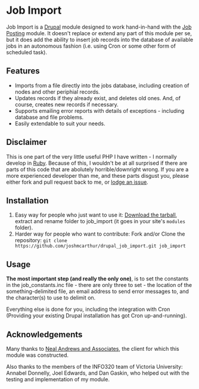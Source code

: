 Job Import
==========

Job Import is a [Drupal](http://drupal.org) module designed to work hand-in-hand with the [Job Posting](http://drupal.org/project/job_posting) module. It doesn't replace or extend any part of this module per se, but it does add the ability to insert job records into the database of available jobs in an autonomous fashion (i.e. using Cron or some other form of scheduled task).

Features
--------

* Imports from a file directly into the jobs database, including creation of nodes and other periphial records.
* Updates records if they already exist, and deletes old ones. And, of course, creates new records if necessary.
* Supports emailing error reports with details of exceptions - including database and file problems.
* Easily extendable to suit your needs.

Disclaimer
----------

This is one part of the very little useful PHP I have written - I normally develop in [Ruby](http://ruby-lang.org). Because of this, I wouldn't be at all surprised if there are parts of this code that are abolutely horrible/downright wrong. If you are a more experienced developer than me, and these parts disgust you, please either fork and pull request back to me, or [lodge an issue](https://github.com/joshmcarthur/drupal_import_jobs/issues).

Installation
------------

1. Easy way for people who just want to use it: [Download the tarball](https://github.com/joshmcarthur/drupal_job_import), extract and rename folder to job_import (it goes in your site's `modules` folder).
2. Harder way for people who want to contribute: Fork and/or Clone the repository: `git clone https://github.com/joshmcarthur/drupal_job_import.git job_import`

Usage
-----

**The most important step (and really the only one)**, is to set the constants in the job_constants.inc file - there are only three to set - the location of the something-delimited file, an email address to send error messages to, and the character(s) to use to delimit on.

Everything else is done for you, including the integration with Cron (Providing your existing Drupal installation has got Cron up-and-running).

Acknowledgements
----------------

Many thanks to [Neal Andrews and Associates](http://www.recruit.co.nz), the client for which this module was constructed.

Also thanks to the members of the INFO320 team of Victoria University: Annabel Donnelly, Joel Edwards, and Dan Gaskin, who helped out with the testing and implementation of my module.


